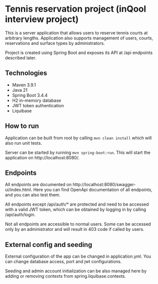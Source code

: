 # Tennis reservation project (inQool interview project)

This is a server application that allows users to reserve tennis courts at arbitrary lengths. Application also
supports management of users, courts, reservations and surface types by administrators.

Project is created using Spring Boot and exposes its API at /api endpoints described later.

## Technologies
* Maven 3.9.1
* Java 21
* Spring Boot 3.4.4
* H2 in-memory database
* JWT token authentication
* Liquibase

## How to run
Application can be built from root by calling `mvn clean install` which will also run unit tests.

Server can be started by running `mvn spring-boot:run`. This will start the application on http://localhost:8080/.

## Endpoints
All endpoints are documented on http://localhost:8080/swagger-ui/index.html. Here you can find OpenApi
documentation of all endpoints, and you can also test them.

All endpoints except /api/auth/* are protected and need to be accessed with a valid JWT token, which can be
obtained by logging in by calling /api/auth/login.

Not all endpoints are accessible to normal users. Some can be accessed only by an administrator and will result in 403 code if called by users.

## External config and seeding
External configuration of the app can be changed in application.yml. You can change database access, port and jwt
configurations.

Seeding and admin account initialization can be also managed here by adding or removing contexts from spring.liquibase.contexts.

